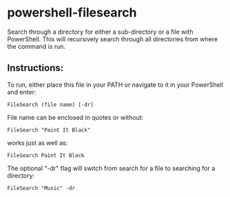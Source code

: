# powershell-filesearch
Search through a directory for either a sub-directory or a file with PowerShell. This will recursively search through all directories from where the command is run.

## Instructions:
To run, either place this file in your PATH or navigate to it in your PowerShell and enter:
```console
FileSearch (file name) [-dr]
```

File name can be enclosed in quotes or without:

```console
FileSearch "Paint It Black"
```
works just as well as:
```console
FileSearch Paint It Black
```

The optional "-dr" flag will switch from search for a file to searching for a directory:
```console
FileSearch "Music" -dr
```
